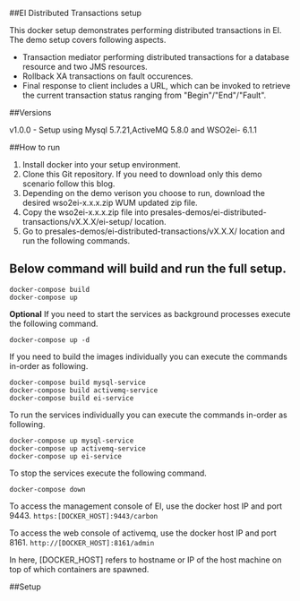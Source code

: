 ##EI Distributed Transactions setup

This docker setup demonstrates performing distributed transactions in EI. The demo setup covers following aspects.

- Transaction mediator performing distributed transactions for a database resource and two JMS resources.
-  Rollback XA transactions on fault occurences.
-  Final response to client includes a URL, which can be invoked to retrieve the current transaction status ranging from "Begin"/"End"/"Fault".

##Versions

v1.0.0 - Setup using Mysql 5.7.21,ActiveMQ 5.8.0 and WSO2ei- 6.1.1

##How to run

1. Install docker into your setup environment.
2. Clone this Git repository. If you need to download only this demo scenario follow this blog.
3. Depending on the demo verison you choose to run, download the desired wso2ei-x.x.x.zip WUM updated zip file.
4. Copy the wso2ei-x.x.x.zip file into presales-demos/ei-distributed-transactions/vX.X.X/ei-setup/ location.
5. Go to presales-demos/ei-distributed-transactions/vX.X.X/ location and run the following commands.

## Below command will build and run the full setup.


    docker-compose build
    docker-compose up

**Optional**
If you need to start the services as background processes execute the following command.


    docker-compose up -d

If you need to build the images individually you can execute the commands in-order as following.


    docker-compose build mysql-service
    docker-compose build activemq-service
    docker-compose build ei-service

To run the services individually you can execute the commands in-order as following.


    docker-compose up mysql-service
    docker-compose up activemq-service
    docker-compose up ei-service

To stop the services execute the following command.


    docker-compose down

To access the management console of EI, use the docker host IP and port 9443.
`https:[DOCKER_HOST]:9443/carbon`

To access the web console of activemq, use the docker host IP and port 8161.
`http://[DOCKER_HOST]:8161/admin`

In here, [DOCKER_HOST] refers to hostname or IP of the host machine on top of which containers are spawned.

##Setup


